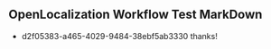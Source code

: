 ## OpenLocalization Workflow Test MarkDown
* d2f05383-a465-4029-9484-38ebf5ab3330 
thanks!<!--HONumber=Mar16_HO3-->
